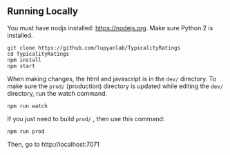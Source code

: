 ## Running Locally

You must have nodjs installed: https://nodejs.org. Make sure Python 2 is installed.

```
git clone https://github.com/lupyanlab/TypicalityRatings
cd TypicalityRatings
npm install
npm start
```

When making changes, the html and javascript is in the `dev/` directory. To make sure the `prod/` (production) directory is
updated while editing the `dev/` directory, run the watch command.

```
npm run watch
```

If you just need to build `prod/` , then use this command:

```
npm run prod
```

Then, go to http://localhost:7071
